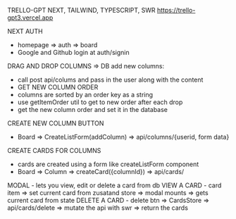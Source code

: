 TRELLO-GPT
NEXT, TAILWIND, TYPESCRIPT, SWR
https://trello-gpt3.vercel.app

NEXT AUTH
- homepage => auth => board
- Google and Github login at auth/signin

DRAG AND DROP COLUMNS => DB
add new columns:
- call post api/colums and pass in the user along with the content
- GET NEW COLUMN ORDER
 - columns are sorted by an order key as a string
 - use getItemOrder util to get to new order after each drop
 - get the new column order and set it in the database

 CREATE NEW COLUMN BUTTON
 - Board => CreateListForm(addColumn) => api/columns/{userid, form data}

 CREATE CARDS FOR COLUMNS
 - cards are created using a form like createListForm component
 - Board => Column => createCard({columnId}) => api/cards/

  MODAL - lets you view, edit or delete a card from db
    VIEW A CARD - card item => set current card from zusatand store => modal mounts => gets current card from state
    DELETE A CARD
      - delete btn => CardsStore => api/cards/delete => mutate the api with swr => return the cards


